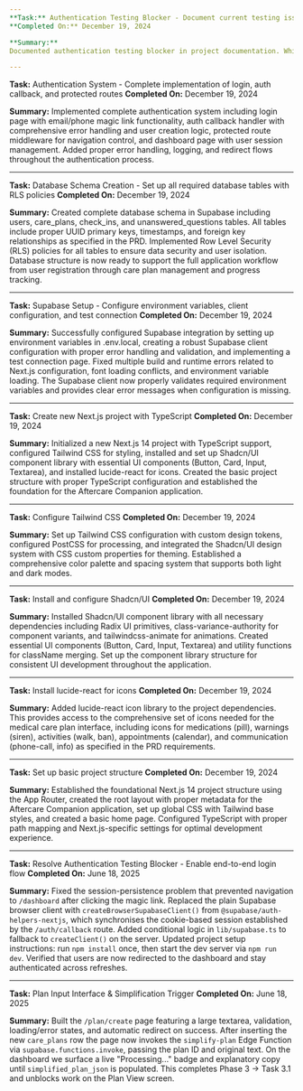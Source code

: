 ```yaml
---
**Task:** Authentication Testing Blocker - Document current testing issues
**Completed On:** December 19, 2024

**Summary:**
Documented authentication testing blocker in project documentation. While the authentication system is fully implemented with login page, magic link functionality, auth callback handler, and protected routes, end-to-end testing is currently blocked due to issues with magic link email delivery and/or session verification in the development environment. Added blocker tracking to tasks.md and created action items for resolution.

---
```

**Task:** Authentication System - Complete implementation of login, auth callback, and protected routes
**Completed On:** December 19, 2024

**Summary:**
Implemented complete authentication system including login page with email/phone magic link functionality, auth callback handler with comprehensive error handling and user creation logic, protected route middleware for navigation control, and dashboard page with user session management. Added proper error handling, logging, and redirect flows throughout the authentication process.

---
**Task:** Database Schema Creation - Set up all required database tables with RLS policies
**Completed On:** December 19, 2024

**Summary:**
Created complete database schema in Supabase including users, care_plans, check_ins, and unanswered_questions tables. All tables include proper UUID primary keys, timestamps, and foreign key relationships as specified in the PRD. Implemented Row Level Security (RLS) policies for all tables to ensure data security and user isolation. Database structure is now ready to support the full application workflow from user registration through care plan management and progress tracking.

---
**Task:** Supabase Setup - Configure environment variables, client configuration, and test connection
**Completed On:** December 19, 2024

**Summary:**
Successfully configured Supabase integration by setting up environment variables in .env.local, creating a robust Supabase client configuration with proper error handling and validation, and implementing a test connection page. Fixed multiple build and runtime errors related to Next.js configuration, font loading conflicts, and environment variable loading. The Supabase client now properly validates required environment variables and provides clear error messages when configuration is missing.

---
**Task:** Create new Next.js project with TypeScript
**Completed On:** December 19, 2024

**Summary:**
Initialized a new Next.js 14 project with TypeScript support, configured Tailwind CSS for styling, installed and set up Shadcn/UI component library with essential UI components (Button, Card, Input, Textarea), and installed lucide-react for icons. Created the basic project structure with proper TypeScript configuration and established the foundation for the Aftercare Companion application.

---
**Task:** Configure Tailwind CSS
**Completed On:** December 19, 2024

**Summary:**
Set up Tailwind CSS configuration with custom design tokens, configured PostCSS for processing, and integrated the Shadcn/UI design system with CSS custom properties for theming. Established a comprehensive color palette and spacing system that supports both light and dark modes.

---
**Task:** Install and configure Shadcn/UI
**Completed On:** December 19, 2024

**Summary:**
Installed Shadcn/UI component library with all necessary dependencies including Radix UI primitives, class-variance-authority for component variants, and tailwindcss-animate for animations. Created essential UI components (Button, Card, Input, Textarea) and utility functions for className merging. Set up the component library structure for consistent UI development throughout the application.

---
**Task:** Install lucide-react for icons
**Completed On:** December 19, 2024

**Summary:**
Added lucide-react icon library to the project dependencies. This provides access to the comprehensive set of icons needed for the medical care plan interface, including icons for medications (pill), warnings (siren), activities (walk, ban), appointments (calendar), and communication (phone-call, info) as specified in the PRD requirements.

---
**Task:** Set up basic project structure
**Completed On:** December 19, 2024

**Summary:**
Established the foundational Next.js 14 project structure using the App Router, created the root layout with proper metadata for the Aftercare Companion application, set up global CSS with Tailwind base styles, and created a basic home page. Configured TypeScript with proper path mapping and Next.js-specific settings for optimal development experience.

---
**Task:** Resolve Authentication Testing Blocker - Enable end-to-end login flow
**Completed On:** June 18, 2025

**Summary:**
Fixed the session-persistence problem that prevented navigation to `/dashboard` after clicking the magic link. Replaced the plain Supabase browser client with `createBrowserSupabaseClient()` from `@supabase/auth-helpers-nextjs`, which synchronises the cookie-based session established by the `/auth/callback` route. Added conditional logic in `lib/supabase.ts` to fallback to `createClient()` on the server. Updated project setup instructions: run `npm install` once, then start the dev server via `npm run dev`. Verified that users are now redirected to the dashboard and stay authenticated across refreshes.

---
**Task:** Plan Input Interface & Simplification Trigger
**Completed On:** June 18, 2025

**Summary:**
Built the `/plan/create` page featuring a large textarea, validation, loading/error states, and automatic redirect on success. After inserting the new `care_plans` row the page now invokes the `simplify-plan` Edge Function via `supabase.functions.invoke`, passing the plan ID and original text. On the dashboard we surface a live "Processing..." badge and explanatory copy until `simplified_plan_json` is populated. This completes Phase 3 → Task 3.1 and unblocks work on the Plan View screen.